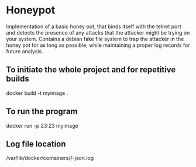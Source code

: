 # Honeypot
Implementation of a basic honey pot, that binds itself with the telnet port and detects the presence of any attacks that the attacker might be trying on your system. Contains a debian fake file system to trap the attacker in the honey pot for as long as possible, while maintaining a proper log records for future analysis.

## To initiate the whole project and for repetitive builds
docker build -t myimage .

## To run the program
docker run -p 23:23 myimage

## Log file location
/var/lib/docker/containers/<container id>/<container id>-json.log
